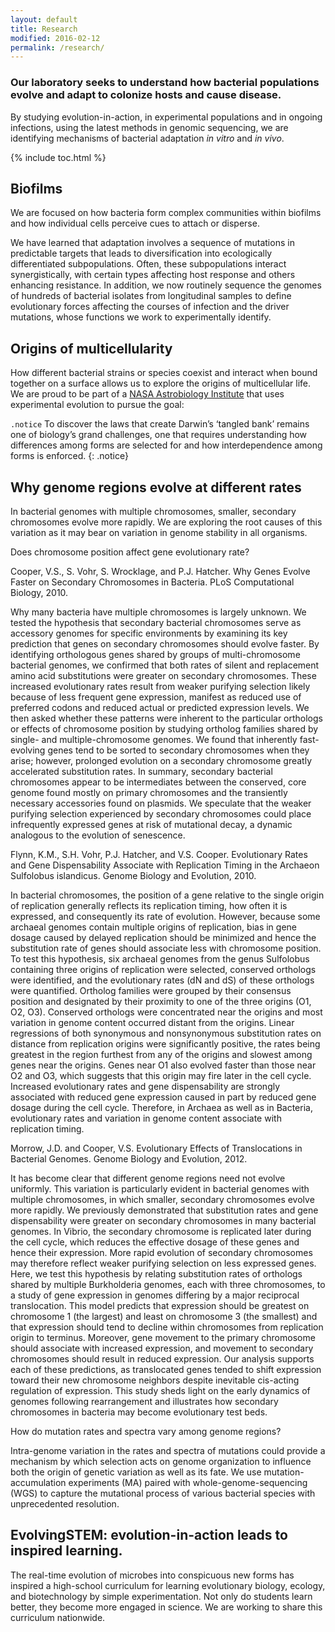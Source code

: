 ```yaml
---
layout: default
title: Research
modified: 2016-02-12
permalink: /research/
---
```

### Our laboratory seeks to understand how bacterial populations evolve and adapt to colonize hosts and cause disease.
By studying evolution-in-action, in experimental populations and in ongoing infections, using the latest methods in genomic sequencing, we are identifying mechanisms of bacterial adaptation *in vitro* and *in vivo*. 

{% include toc.html %}

## Biofilms
We are focused on how bacteria form complex communities within biofilms and how individual cells perceive cues to attach or disperse.

We have learned that adaptation involves a sequence of mutations in predictable targets that leads to diversification into ecologically differentiated subpopulations. Often, these subpopulations interact synergistically, with certain types affecting host response and others enhancing resistance. In addition, we now routinely sequence the genomes of hundreds of bacterial isolates from longitudinal samples to define evolutionary forces affecting the courses of infection and the driver mutations, whose functions we work to experimentally identify.

## Origins of multicellularity
How different bacterial strains or species coexist and interact when bound together on a surface allows us to explore the origins of multicellular life. We are proud to be part of a [NASA Astrobiology Institute](https://astrobiology.nasa.gov/nai/teams/can-7/umt/) that uses experimental evolution to pursue the goal: 

`.notice` To discover the laws that create Darwin’s ‘tangled bank’ remains one of biology’s grand challenges, one that requires understanding how differences among forms are selected for and how interdependence among forms is enforced.
{: .notice}

## Why genome regions evolve at different rates
In bacterial genomes with multiple chromosomes, smaller, secondary chromosomes evolve more rapidly. We are exploring the root causes of this variation as it may bear on variation in genome stability in all organisms. 

Does chromosome position affect gene evolutionary rate?

Cooper, V.S., S. Vohr, S. Wrocklage, and P.J. Hatcher. Why Genes Evolve Faster on Secondary Chromosomes in Bacteria. PLoS Computational Biology, 2010.

Why many bacteria have multiple chromosomes is largely unknown. We tested the hypothesis that secondary bacterial chromosomes serve as accessory genomes for specific environments by examining its key prediction that genes on secondary chromosomes should evolve faster. By identifying orthologous genes shared by groups of multi-chromosome bacterial genomes, we confirmed that both rates of silent and replacement amino acid substitutions were greater on secondary chromosomes. These increased evolutionary rates result from weaker purifying selection likely because of less frequent gene expression, manifest as reduced use of preferred codons and reduced actual or predicted expression levels. We then asked whether these patterns were inherent to the particular orthologs or effects of chromosome position by studying ortholog families shared by single- and multiple-chromosome genomes. We found that inherently fast-evolving genes tend to be sorted to secondary chromosomes when they arise; however, prolonged evolution on a secondary chromosome greatly accelerated substitution rates. In summary, secondary bacterial chromosomes appear to be intermediates between the conserved, core genome found mostly on primary chromosomes and the transiently necessary accessories found on plasmids. We speculate that the weaker purifying selection experienced by secondary chromosomes could place infrequently expressed genes at risk of mutational decay, a dynamic analogous to the evolution of senescence.

Flynn, K.M., S.H. Vohr, P.J. Hatcher, and V.S. Cooper. Evolutionary Rates and Gene Dispensability Associate with Replication Timing in the Archaeon Sulfolobus islandicus. Genome Biology and Evolution, 2010.

In bacterial chromosomes, the position of a gene relative to the single origin of replication generally reflects its replication timing, how often it is expressed, and consequently its rate of evolution. However, because some archaeal genomes contain multiple origins of replication, bias in gene dosage caused by delayed replication should be minimized and hence the substitution rate of genes should associate less with chromosome position. To test this hypothesis, six archaeal genomes from the genus Sulfolobus containing three origins of replication were selected, conserved orthologs were identified, and the evolutionary rates (dN and dS) of these orthologs were quantified. Ortholog families were grouped by their consensus position and designated by their proximity to one of the three origins (O1, O2, O3). Conserved orthologs were concentrated near the origins and most variation in genome content occurred distant from the origins. Linear regressions of both synonymous and nonsynonymous substitution rates on distance from replication origins were significantly positive, the rates being greatest in the region furthest from any of the origins and slowest among genes near the origins. Genes near O1 also evolved faster than those near O2 and O3, which suggests that this origin may fire later in the cell cycle. Increased evolutionary rates and gene dispensability are strongly associated with reduced gene expression caused in part by reduced gene dosage during the cell cycle. Therefore, in Archaea as well as in Bacteria, evolutionary rates and variation in genome content associate with replication timing.

Morrow, J.D. and Cooper, V.S. Evolutionary Effects of Translocations in Bacterial Genomes. Genome Biology and Evolution, 2012.

It has become clear that different genome regions need not evolve uniformly. This variation is particularly evident in bacterial genomes with multiple chromosomes, in which smaller, secondary chromosomes evolve more rapidly. We previously demonstrated that substitution rates and gene dispensability were greater on secondary chromosomes in many bacterial genomes. In Vibrio, the secondary chromosome is replicated later during the cell cycle, which reduces the effective dosage of these genes and hence their expression. More rapid evolution of secondary chromosomes may therefore reflect weaker purifying selection on less expressed genes. Here, we test this hypothesis by relating substitution rates of orthologs shared by multiple Burkholderia genomes, each with three chromosomes, to a study of gene expression in genomes differing by a major reciprocal translocation. This model predicts that expression should be greatest on chromosome 1 (the largest) and least on chromosome 3 (the smallest) and that expression should tend to decline within chromosomes from replication origin to terminus. Moreover, gene movement to the primary chromosome should associate with increased expression, and movement to secondary chromosomes should result in reduced expression. Our analysis supports each of these predictions, as translocated genes tended to shift expression toward their new chromosome neighbors despite inevitable cis-acting regulation of expression. This study sheds light on the early dynamics of genomes following rearrangement and illustrates how secondary chromosomes in bacteria may become evolutionary test beds.

How do mutation rates and spectra vary among genome regions?

Intra-genome variation in the rates and spectra of mutations could provide a mechanism by which selection acts on genome organization to influence both the origin of genetic variation as well as its fate.  We use mutation-accumulation experiments (MA) paired with whole-genome-sequencing (WGS) to capture the mutational process of various bacterial species with unprecedented resolution. 



## EvolvingSTEM: evolution-in-action leads to inspired learning.
The real-time evolution of microbes into conspicuous new forms has inspired a high-school curriculum for learning evolutionary biology, ecology, and biotechnology by simple experimentation. Not only do students learn better, they become more engaged in science. We are working to share this curriculum nationwide.
